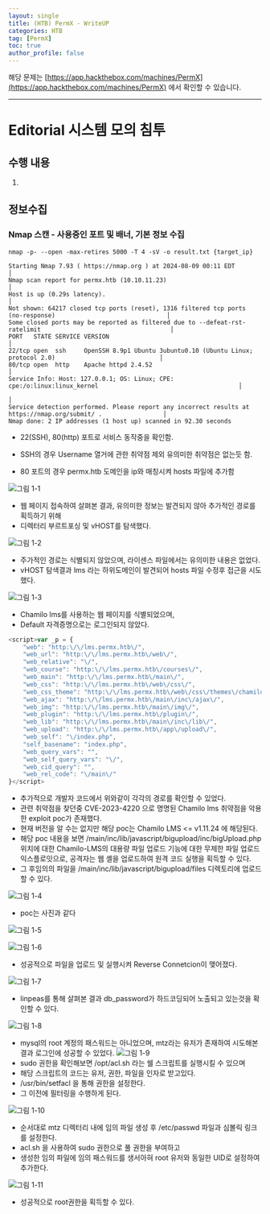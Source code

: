 ```yaml
---
layout: single
title: (HTB) PermX - WriteUP
categories: HTB
tag: [PermX]
toc: true
author_profile: false
---
```


해당 문제는 [https://app.hackthebox.com/machines/PermX](https://app.hackthebox.com/machines/PermX) 에서 확인할 수 있습니다.

***

# Editorial 시스템 모의 침투
## 수행 내용
1. 
## 정보수집
### Nmap 스캔 - 사용중인 포트 및 배너, 기본 정보 수집

```
nmap -p- --open -max-retires 5000 -T 4 -sV -o result.txt {target_ip}
```

```
Starting Nmap 7.93 ( https://nmap.org ) at 2024-08-09 00:11 EDT                                                │
Nmap scan report for permx.htb (10.10.11.23)                                                                   │
Host is up (0.29s latency).                                                                                    │
Not shown: 64217 closed tcp ports (reset), 1316 filtered tcp ports (no-response)                               │
Some closed ports may be reported as filtered due to --defeat-rst-ratelimit                                    │
PORT   STATE SERVICE VERSION                                                                                   │
22/tcp open  ssh     OpenSSH 8.9p1 Ubuntu 3ubuntu0.10 (Ubuntu Linux; protocol 2.0)                             │
80/tcp open  http    Apache httpd 2.4.52                                                                       │
Service Info: Host: 127.0.0.1; OS: Linux; CPE: cpe:/o:linux:linux_kernel                                       │
                                                                                                               │
Service detection performed. Please report any incorrect results at https://nmap.org/submit/ .                 │
Nmap done: 2 IP addresses (1 host up) scanned in 92.30 seconds
```

- 22(SSH), 80(http) 포트로 서비스 동작중을 확인함.
- SSH의 경우 Username 열거에 관한 취약점 제외 유의미한 취약점은 없는듯 함.

- 80 포트의 경우 permx.htb 도메인을 ip와 매칭시켜 hosts 파일에 추가함

![그림 1-1](/assets/image/write-up/htb/permx/image.png)
- 웹 페이지 접속하여 살펴본 결과, 유의미한 정보는 발견되지 않아 추가적인 경로를 획득하기 위해
- 디렉터리 부르트포싱 및 vHOST를 탐색했다.

![그림 1-2](/assets/image/write-up/htb/permx/image-1.png)
- 주가적인 경로는 식별되지 않았으며, 라이센스 파일에서는 유의미한 내용은 없었다.
- vHOST 탐색결과 lms 라는 하위도메인이 발견되어 hosts 파일 수정후 접근을 시도했다.

![그림 1-3](/assets/image/write-up/htb/permx/image-2.png)
- Chamilo lms를 사용하는 웹 페이지를 식별되었으며,
- Default 자격증명으로는 로그인되지 않았다.

```javascript
<script>var _p = {
    "web": "http:\/\/lms.permx.htb\/",
    "web_url": "http:\/\/lms.permx.htb\/web\/",
    "web_relative": "\/",
    "web_course": "http:\/\/lms.permx.htb\/courses\/",
    "web_main": "http:\/\/lms.permx.htb\/main\/",
    "web_css": "http:\/\/lms.permx.htb\/web\/css\/",
    "web_css_theme": "http:\/\/lms.permx.htb\/web\/css\/themes\/chamilo\/",
    "web_ajax": "http:\/\/lms.permx.htb\/main\/inc\/ajax\/",
    "web_img": "http:\/\/lms.permx.htb\/main\/img\/",
    "web_plugin": "http:\/\/lms.permx.htb\/plugin\/",
    "web_lib": "http:\/\/lms.permx.htb\/main\/inc\/lib\/",
    "web_upload": "http:\/\/lms.permx.htb\/app\/upload\/",
    "web_self": "\/index.php",
    "self_basename": "index.php",
    "web_query_vars": "",
    "web_self_query_vars": "\/",
    "web_cid_query": "",
    "web_rel_code": "\/main\/"
}</script>
```

- 추가적으로 개발자 코드에서 위와같이 각각의 경로를 확인할 수 있었다.
- 관련 취약점을 찾던중 CVE-2023-4220 으로 명명된 Chamilo lms 취약점을 악용한 exploit poc가 존재했다.
- 현재 버전을 알 수는 없지만 해당 poc는 Chamilo LMS <= v1.11.24 에 해당된다.
- 해당 poc 내용을 보면 /main/inc/lib/javascript/bigupload/inc/bigUpload.php 위치에 대한 Chamilo-LMS의 대용량 파일 업로드 기능에 대한 무제한 파일 업로드 익스플로잇으로, 공격자는 웹 셸을 업로드하여 원격 코드 실행을 획득할 수 있다.
- 그 후임의의 파일을 /main/inc/lib/javascript/bigupload/files 디렉토리에 업로드할 수 있다.

![그림 1-4](/assets/image/write-up/htb/permx/image-3.png)
- poc는 사진과 같다

![그림 1-5](/assets/image/write-up/htb/permx/image-4.png)
<br>

![그림 1-6](/assets/image/write-up/htb/permx/image-5.png)
- 성공적으로 파일을 업로드 및 실행시켜 Reverse Connetcion이 맺어졌다.

![그림 1-7](/assets/image/write-up/htb/permx/image-6.png)
- linpeas를 통해 살펴본 결과 db_password가 하드코딩되어 노출되고 있는것을 확인할 수 있다.

![그림 1-8](/assets/image/write-up/htb/permx/image-7.png)
- mysql의 root 계정의 패스워드는 아니었으며, mtz라는 유저가 존재하여 시도해본결과 로그인에 성공할 수 있었다.
![그림 1-9](/assets/image/write-up/htb/permx/image-8.png)
- sudo 권한을 확인해보면 /opt/acl.sh 라는 쉘 스크립트를 실행시킬 수 있으며
- 해당 스크립트의 코드는 유저, 권한, 파일을 인자로 받고있다.
- /usr/bin/setfacl 을 통해 권한을 설정한다.
- 그 이전에 필터링을 수행하게 된다.

![그림 1-10](/assets/image/write-up/htb/permx/image-9.png)
- 순서대로 mtz 디렉터리 내에 임의 파일 생성 후 /etc/passwd 파일과 심볼릭 링크를 설정한다.
- acl.sh 을 사용하여 sudo 권한으로 풀 권한을 부여하고
- 생성한 임의 파일에 임의 패스워드를 생서아혀 root 유저와 동일한 UID로 설정하여 추가한다.

![그림 1-11](/assets/image/write-up/htb/permx/image-10.png)
- 성공적으로 root권한을 획득할 수 있다.